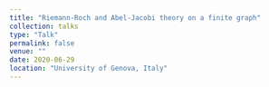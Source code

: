 ```yaml
---
title: "Riemann-Roch and Abel-Jacobi theory on a finite graph"
collection: talks
type: "Talk"
permalink: false
venue: ""
date: 2020-06-29
location: "University of Genova, Italy"
---
```

